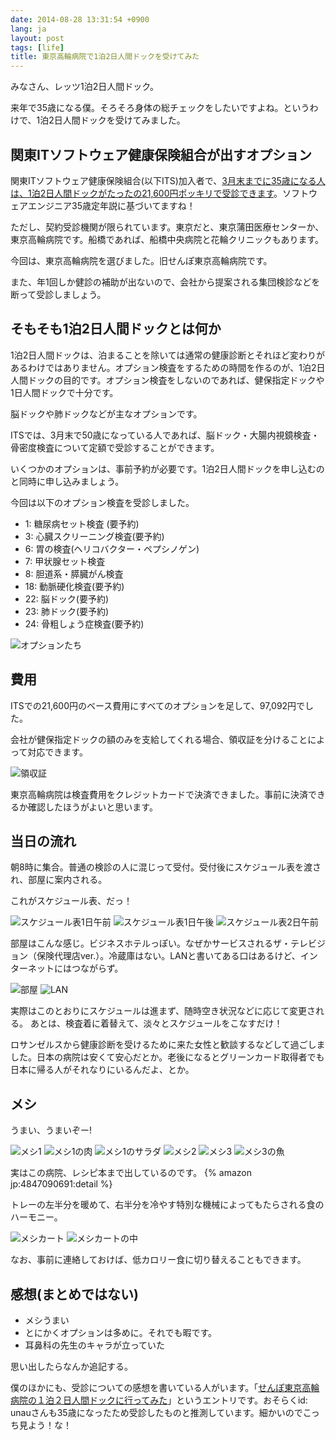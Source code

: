 ```yaml
---
date: 2014-08-28 13:31:54 +0900
lang: ja
layout: post
tags: [life]
title: 東京高輪病院で1泊2日人間ドックを受けてみた
---
```

みなさん、レッツ1泊2日人間ドック。

来年で35歳になる僕。そろそろ身体の総チェックをしたいですよね。というわけで、1泊2日人間ドックを受けてみました。

## 関東ITソフトウェア健康保険組合が出すオプション

関東ITソフトウェア健康保険組合(以下ITS)加入者で、[3月末までに35歳になる人は、1泊2日人間ドックがたったの21,600円ポッキリで受診できます](http://www.its-kenpo.or.jp/kanri/keiyaku/nshubetsu.html)。ソフトウェアエンジニア35歳定年説に基づいてますね！

ただし、契約受診機関が限られています。東京だと、東京蒲田医療センターか、東京高輪病院です。船橋であれば、船橋中央病院と花輪クリニックもあります。

今回は、東京高輪病院を選びました。旧せんぽ東京高輪病院です。

また、年1回しか健診の補助が出ないので、会社から提案される集団検診などを断って受診しましょう。

## そもそも1泊2日人間ドックとは何か

1泊2日人間ドックは、泊まることを除いては通常の健康診断とそれほど変わりがあるわけではありません。オプション検査をするための時間を作るのが、1泊2日人間ドックの目的です。オプション検査をしないのであれば、健保指定ドックや1日人間ドックで十分です。

脳ドックや肺ドックなどが主なオプションです。

ITSでは、3月末で50歳になっている人であれば、脳ドック・大腸内視鏡検査・骨密度検査について定額で受診することができます。

いくつかのオプションは、事前予約が必要です。1泊2日人間ドックを申し込むのと同時に申し込みましょう。

今回は以下のオプション検査を受診しました。

- 1: 糖尿病セット検査 (要予約)
- 3: 心臓スクリーニング検査(要予約)
- 6: 胃の検査(ヘリコバクター・ペプシノゲン)
- 7: 甲状腺セット検査
- 8: 胆道系・膵臓がん検査
- 18: 動脈硬化検査(要予約)
- 22: 脳ドック(要予約)
- 23: 肺ドック(要予約)
- 24: 骨粗しょう症検査(要予約)

![オプションたち](/assets/images/entry/2014-08-27/options.jpg)

## 費用

ITSでの21,600円のベース費用にすべてのオプションを足して、97,092円でした。

会社が健保指定ドックの額のみを支給してくれる場合、領収証を分けることによって対応できます。

![領収証](/assets/images/entry/2014-08-27/receipt.jpg)

東京高輪病院は検査費用をクレジットカードで決済できました。事前に決済できるか確認したほうがよいと思います。

## 当日の流れ

朝8時に集合。普通の検診の人に混じって受付。受付後にスケジュール表を渡され、部屋に案内される。

これがスケジュール表、だっ！

![スケジュール表1日午前](/assets/images/entry/2014-08-27/schedule-1am.jpg)
![スケジュール表1日午後](/assets/images/entry/2014-08-27/schedule-1pm.jpg)
![スケジュール表2日午前](/assets/images/entry/2014-08-27/schedule-2am.jpg)

部屋はこんな感じ。ビジネスホテルっぽい。なぜかサービスされるザ・テレビジョン（保険代理店ver.）。冷蔵庫はない。LANと書いてある口はあるけど、インターネットにはつながらず。

![部屋](/assets/images/entry/2014-08-27/room.jpg)
![LAN](/assets/images/entry/2014-08-27/lan.jpg)

実際はこのとおりにスケジュールは進まず、随時空き状況などに応じて変更される。
あとは、検査着に着替えて、淡々とスケジュールをこなすだけ！

ロサンゼルスから健康診断を受けるために来た女性と歓談するなどして過ごしました。日本の病院は安くて安心だとか。老後になるとグリーンカード取得者でも日本に帰る人がそれなりにいるんだよ、とか。

## メシ

うまい、うまいぞー!

![メシ1](/assets/images/entry/2014-08-27/meshi1.jpg)
![メシ1の肉](/assets/images/entry/2014-08-27/meshi1-meat.jpg)
![メシ1のサラダ](/assets/images/entry/2014-08-27/meshi1-salad.jpg)
![メシ2](/assets/images/entry/2014-08-27/meshi2.jpg)
![メシ3](/assets/images/entry/2014-08-27/meshi3.jpg)
![メシ3の魚](/assets/images/entry/2014-08-27/meshi3-fish.jpg)

実はこの病院、レシピ本まで出しているのです。
{% amazon jp:4847090691:detail %}

トレーの左半分を暖めて、右半分を冷やす特別な機械によってもたらされる食のハーモニー。

![メシカート](/assets/images/entry/2014-08-27/cart.jpg)
![メシカートの中](/assets/images/entry/2014-08-27/inside-cart.jpg)

なお、事前に連絡しておけば、低カロリー食に切り替えることもできます。

## 感想(まとめではない)

- メシうまい
- とにかくオプションは多めに。それでも暇です。
- 耳鼻科の先生のキャラが立っていた

思い出したらなんか追記する。

僕のほかにも、受診についての感想を書いている人がいます。「[せんぽ東京高輪病院の１泊２日人間ドックに行ってみた](http://d.hatena.ne.jp/unau/20080907/1220782724)」というエントリです。おそらくid: unauさんも35歳になったため受診したものと推測しています。細かいのでこっち見よう！な！

